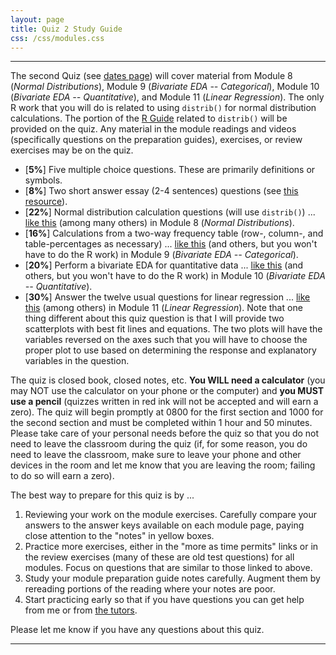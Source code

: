```yaml
---
layout: page
title: Quiz 2 Study Guide
css: /css/modules.css
---
```


----

The second Quiz (see [dates page](../Dates-Current)) will cover material from Module 8 (*Normal Distributions*), Module 9 (*Bivariate EDA -- Categorical*), Module 10 (*Bivariate EDA -- Quantitative*), and Module 11 (*Linear Regression*). The only R work that you will do is related to using `distrib()` for normal distribution calculations. The portion of the [R Guide](../MTH107-RGuide.pdf) related to `distrib()` will be provided on the quiz. Any material in the module readings and videos (specifically questions on the preparation guides), exercises, or review exercises may be on the quiz.

* [**5%**] Five multiple choice questions. These are primarily definitions or symbols.
* [**8%**] Two short answer essay (2-4 sentences) questions (see [this resource](../ShortAnswerQuestions)).
* [**22%**] Normal distribution calculation questions (will use `distrib()`) ... [like this](../../modules/CE/NormalDist_CE1.html#carpenter-ants) (among many others) in Module 8 (*Normal Distributions*).
* [**16%**] Calculations from a two-way frequency table (row-, column-, and table-percentages as necessary) ... [like this](../../modules/CE/BEDACat_CE1.html#fire-blight-disease) (and others, but you won't have to do the R work) in Module 9 (*Bivariate EDA -- Categorical*).
* [**20%**] Perform a bivariate EDA for quantitative data ... [like this](../../modules/CE/BEDAQuant_CE1.html#animal-fat-and-breast-cancer) (and others, but you won't have to do the R work) in Module 10 (*Bivariate EDA -- Quantitative*).
* [**30%**] Answer the twelve usual questions for linear regression ... [like this](../../modules/CE/LinearRegression_CE2.html#sign-legibility-and-age) (among others) in Module 11 (*Linear Regression*). Note that one thing different about this quiz question is that I will provide two scatterplots with best fit lines and equations. The two plots will have the variables reversed on the axes such that you will have to choose the proper plot to use based on determining the response and explanatory variables in the question.

The quiz is closed book, closed notes, etc. **You WILL need a calculator** (you may NOT use the calculator on your phone or the computer) and **you MUST use a pencil** (quizzes written in red ink will not be accepted and will earn a zero). The quiz will begin promptly at 0800 for the first section and 1000 for the second section and must be completed within 1 hour and 50 minutes. Please take care of your personal needs before the quiz so that you do not need to leave the classroom during the quiz (if, for some reason, you do need to leave the classroom, make sure to leave your phone and other devices in the room and let me know that you are leaving the room; failing to do so will earn a zero).

The best way to prepare for this quiz is by ...

1. Reviewing your work on the module exercises. Carefully compare your answers to the answer keys available on each module page, paying close attention to the "notes" in yellow boxes.
1. Practice more exercises, either in the "more as time permits" links or in the review exercises (many of these are old test questions) for all modules. Focus on questions that are similar to those linked to above.
1. Study your module preparation guide notes carefully. Augment them by rereading portions of the reading where your notes are poor.
1. Start practicing early so that if you have questions you can get help from me or from [the tutors](../Syllabus-Current.html#tutors).

Please let me know if you have any questions about this quiz.

----
